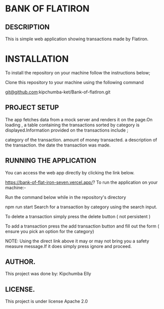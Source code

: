 # BANK OF FLATIRON
## DESCRIPTION
This is simple web application showing transactions made by Flatiron.

# INSTALLATION
To install the repository on your machine follow the instructions below;

Clone this repository to your machine using the following command

  git@github.com:kipchumba-ket/Bank-of-flatIron.git        
## PROJECT SETUP
The app fetches data from a mock server and renders it on the page.On loading , a table containing the transactions sorted by category is displayed.Information provided on the transactions include ;

category of the transaction.
amount of money transacted.
a description of the transaction.
the date the transaction was made.

## RUNNING THE APPLICATION
You can access the web app directly by clicking the link below.

https://bank-of-flat-iron-seven.vercel.app/?
To run the application on your machine:-

Run the command below while in the repository's directory

 npm run start
Search for a transaction by category using the search input.

To delete a transaction simply press the delete button ( not persistent )

To add a transaction press the add transaction button and fill out the form ( ensure you pick an option for the category)

NOTE: Using the direct link above it may or may not bring you a safety measure message.If it does simply press ignore and proceed.

## AUTHOR.
This project was done by: Kipchumba Elly

## LICENSE.
This project is under license Apache 2.0